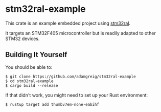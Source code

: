 # stm32ral-example

This crate is an example embedded project using
[stm32ral](https://github.com/adamgreig/stm32ral).

It targets an STM32F405 microcontroller but is readily adapted to other
STM32 devices.

## Building It Yourself

You should be able to:

```
$ git clone https://github.com/adamgreig/stm32ral-example
$ cd stm32ral-example
$ cargo build --release
```

If that didn't work, you might need to set up your Rust environment:

```
$ rustup target add thumbv7em-none-eabihf
```
